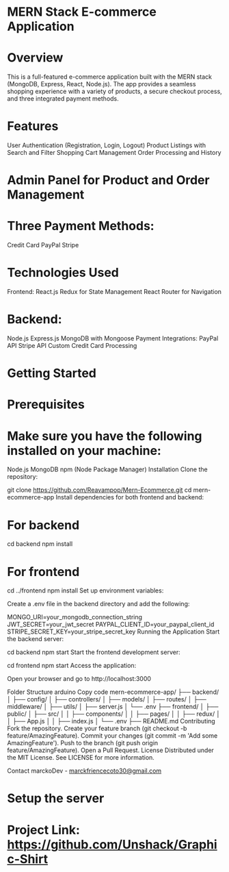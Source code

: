 # MERN Stack E-commerce Application

# Overview

This is a full-featured e-commerce application built with the MERN stack (MongoDB, Express, React, Node.js). The app provides a seamless shopping experience with a variety of products, a secure checkout process, and three integrated payment methods.

# Features

User Authentication (Registration, Login, Logout)
Product Listings with Search and Filter
Shopping Cart Management
Order Processing and History

# Admin Panel for Product and Order Management

# Three Payment Methods:

Credit Card
PayPal
Stripe

# Technologies Used

Frontend:
React.js
Redux for State Management
React Router for Navigation

# Backend:

Node.js
Express.js
MongoDB with Mongoose
Payment Integrations:
PayPal API
Stripe API
Custom Credit Card Processing

# Getting Started

# Prerequisites

# Make sure you have the following installed on your machine:

Node.js
MongoDB
npm (Node Package Manager)
Installation
Clone the repository:

git clone https://github.com/Reavampop/Mern-Ecommerce.git
cd mern-ecommerce-app
Install dependencies for both frontend and backend:

# For backend

cd backend
npm install

# For frontend

cd ../frontend
npm install
Set up environment variables:

Create a .env file in the backend directory and add the following:

MONGO_URI=your_mongodb_connection_string
JWT_SECRET=your_jwt_secret
PAYPAL_CLIENT_ID=your_paypal_client_id
STRIPE_SECRET_KEY=your_stripe_secret_key
Running the Application
Start the backend server:

cd backend
npm start
Start the frontend development server:

cd frontend
npm start
Access the application:

Open your browser and go to http://localhost:3000

Folder Structure
arduino
Copy code
mern-ecommerce-app/
├── backend/
│ ├── config/
│ ├── controllers/
│ ├── models/
│ ├── routes/
│ ├── middleware/
│ ├── utils/
│ ├── server.js
│ └── .env
├── frontend/
│ ├── public/
│ ├── src/
│ │ ├── components/
│ │ ├── pages/
│ │ ├── redux/
│ │ ├── App.js
│ │ ├── index.js
│ └── .env
├── README.md
Contributing
Fork the repository.
Create your feature branch (git checkout -b feature/AmazingFeature).
Commit your changes (git commit -m 'Add some AmazingFeature').
Push to the branch (git push origin feature/AmazingFeature).
Open a Pull Request.
License
Distributed under the MIT License. See LICENSE for more information.

Contact
marckoDev - marckfriencecoto30@gmail.com

# Setup the server

# Project Link: https://github.com/Unshack/Graphic-Shirt
